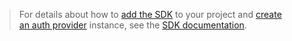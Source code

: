 <!-- markdownlint-disable MD041-->

> For details about how to [add the SDK](https://docs.microsoft.com/graph/sdks/sdk-installation) to your project and [create an auth provider](https://docs.microsoft.com/graph/sdks/choose-authentication-providers) instance, see the [SDK documentation](https://docs.microsoft.com/graph/sdks/sdks-overview). 
